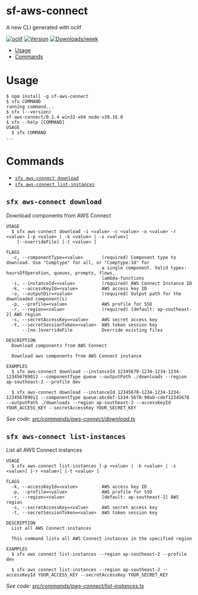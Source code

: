 # sf-aws-connect

A new CLI generated with oclif

[![oclif](https://img.shields.io/badge/cli-oclif-brightgreen.svg)](https://oclif.io)
[![Version](https://img.shields.io/npm/v/sf-aws-connect.svg)](https://npmjs.org/package/sf-aws-connect)
[![Downloads/week](https://img.shields.io/npm/dw/sf-aws-connect.svg)](https://npmjs.org/package/sf-aws-connect)

<!-- toc -->

- [Usage](#usage)
- [Commands](#commands)
<!-- tocstop -->

# Usage

<!-- usage -->

```sh-session
$ npm install -g sf-aws-connect
$ sfx COMMAND
running command...
$ sfx (--version)
sf-aws-connect/0.1.4 win32-x64 node-v20.16.0
$ sfx --help [COMMAND]
USAGE
  $ sfx COMMAND
...
```

# Commands

<!-- commands -->

- [`sfx aws-connect download`](#sfx-aws-connect-download)
- [`sfx aws-connect list-instances`](#sfx-aws-connect-list-instances)

## `sfx aws-connect download`

Download components from AWS Connect

```
USAGE
  $ sfx aws-connect download -i <value> -c <value> -o <value> -r <value> [-p <value> | -k <value> | -s <value>]
    [--overrideFile] [-t <value> ]

FLAGS
  -c, --componentType=<value>       (required) Component type to download. Use "Comptype" for all, or "Comptype:Id" for
                                    a single component. Valid types: hoursOfOperation, queues, prompts, flows,
                                    lambda-functions
  -i, --instanceId=<value>          (required) AWS Connect Instance ID
  -k, --accessKeyId=<value>         AWS access key ID
  -o, --outputDir=<value>           (required) Output path for the downloaded component(s)
  -p, --profile=<value>             AWS profile for SSO
  -r, --region=<value>              (required) [default: ap-southeast-2] AWS region
  -s, --secretAccessKey=<value>     AWS secret access key
  -t, --secretSessionToken=<value>  AWS token session key
      --[no-]overrideFile           Override existing files

DESCRIPTION
  Download components from AWS Connect

  Download aws components from AWS Connect instance

EXAMPLES
  $ sfx aws-connect download --instanceId 12345678-1234-1234-1234-123456789012 --componentType queue --outputPath ./downloads --region ap-southeast-2 --profile dev

  $ sfx aws-connect download --instanceId 12345678-1234-1234-1234-123456789012 --componentType queue:abcdef-1234-5678-90ab-cdef12345678 --outputPath ./downloads --region ap-southeast-2 --accessKeyId YOUR_ACCESS_KEY --secretAccessKey YOUR_SECRET_KEY
```

_See code: [src/commands/aws-connect/download.ts](https://github.com/JoeffreyChaucer/sf-aws-connect/blob/v0.1.4/src/commands/aws-connect/download.ts)_

## `sfx aws-connect list-instances`

List all AWS Connect instances

```
USAGE
  $ sfx aws-connect list-instances [-p <value> | -k <value> | -s <value>] [-r <value>] [-t <value> ]

FLAGS
  -k, --accessKeyId=<value>         AWS access key ID
  -p, --profile=<value>             AWS profile for SSO
  -r, --region=<value>              [default: ap-southeast-2] AWS region
  -s, --secretAccessKey=<value>     AWS secret access key
  -t, --secretSessionToken=<value>  AWS token session key

DESCRIPTION
  List all AWS Connect instances

  This command lists all AWS Connect instances in the specified region

EXAMPLES
  $ sfx aws connect list-instances --region ap-southeast-2 --profile dev

  $ sfx aws connect list-instances --region ap-southeast-2 --accessKeyId YOUR_ACCESS_KEY --secretAccessKey YOUR_SECRET_KEY
```

_See code: [src/commands/aws-connect/list-instances.ts](https://github.com/JoeffreyChaucer/sf-aws-connect/blob/v0.1.4/src/commands/aws-connect/list-instances.ts)_
